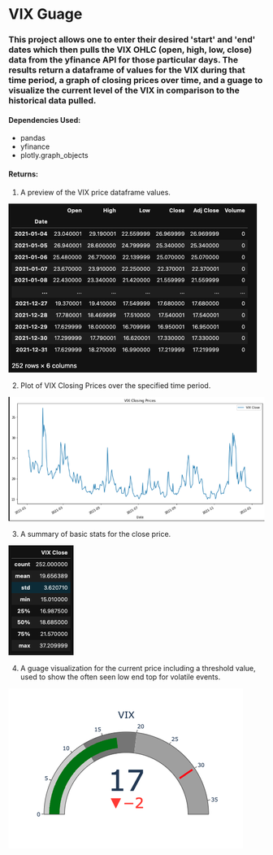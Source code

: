 # VIX Guage

### This project allows one to enter their desired 'start' and 'end' dates which then pulls the VIX OHLC (open, high, low, close) data from the yfinance API for those particular days. The results return a dataframe of values for the VIX during that time period, a graph of closing prices over time, and a guage to visualize the current level of the VIX in comparison to the historical data pulled.  

#### Dependencies Used: 
* pandas 
* yfinance
* plotly.graph_objects 

#### Returns: 
1. A preview of the VIX price dataframe values.  

![VIX DataFrame](data.jpg)

2. Plot of VIX Closing Prices over the specified time period. 

![VIX Close Price Plot](plot.jpg)

3. A summary of basic stats for the close price.

![VIX Data Summary](summary.jpg)

4. A guage visualization for the current price including a threshold value, used to show the often seen low end top for volatile events. 

![VIX Guage](guage.jpg)
